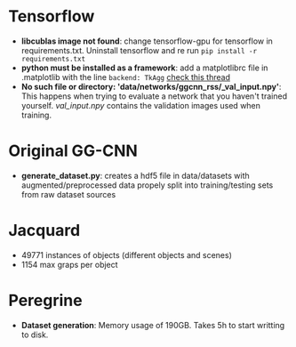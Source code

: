 # Tensorflow
* **libcublas image not found**: change tensorflow-gpu for tensorflow in
  requirements.txt. Uninstall tensorflow and re run `pip install -r requirements.txt`
* **python must be installed as a framework**: add a matplotlibrc file in
  .matplotlib with the line `backend: TkAgg` [check this thread](https://stackoverflow.com/questions/21784641/installation-issue-with-matplotlib-python)
* **No such file or directory: 'data/networks/ggcnn_rss/_val_input.npy'**: This
  happens when trying to evaluate a network that you haven't trained yourself.
  *val_input.npy* contains the validation images used when training.

# Original GG-CNN
* **generate_dataset.py**: creates a hdf5 file in data/datasets with
  augmented/preprocessed data propely split into training/testing sets from raw dataset sources

# Jacquard
* 49771 instances of objects (different objects and scenes)
* 1154 max graps per object

# Peregrine
* **Dataset generation**: Memory usage of 190GB. Takes 5h to start writting to
  disk.
